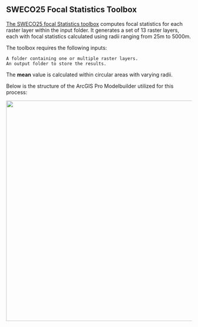 ## SWECO25 Focal Statistics Toolbox

[The SWECO25 focal Statistics toolbox](focal_statistics_SWECO25.tbx) computes focal statistics for each raster layer within the input folder. It generates a set of 13 raster layers, each with focal statistics calculated using radii ranging from 25m to 5000m.

The toolbox requires the following inputs:

    A folder containing one or multiple raster layers.
    An output folder to store the results.

The **mean** value is calculated within circular areas with varying radii.

Below is the structure of the ArcGIS Pro Modelbuilder utilized for this process:

<img src="https://github.com/NKulling/SWECO25/blob/main/figs/focal_statistics_modelbuilder_SWECO25.JPG" width="600">



